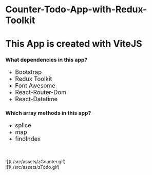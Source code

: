 # Counter-Todo-App-with-Redux-Toolkit

<h1>This App is created with ViteJS</h1>

<h3>What dependencies in this app?</h3>
<ul style="font-size: 18px;">
  <li>Bootstrap</li>
  <li>Redux Toolkit</li>
  <li>Font Awesome</li>
  <li>React-Router-Dom</li>
  <li>React-Datetime</li>
</ul>

<h3>Which array methods in this app?</h3>
<ul style="font-size: 18px;">
  <li>splice</li>
  <li>map</li>
  <li>findIndex</li>
</ul>

<br>
<br>
![](./src/assets/zCounter.gif)
<br>
![](./src/assets/zTodo.gif)

